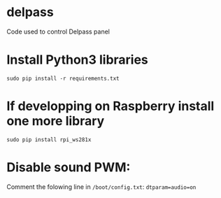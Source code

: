 # delpass
Code used to control Delpass panel

# Install Python3 libraries
`sudo pip install -r requirements.txt`

# If developping on Raspberry install one more library
`sudo pip install rpi_ws281x`

# Disable sound PWM:
Comment the folowing line in `/boot/config.txt`:
`dtparam=audio=on`
